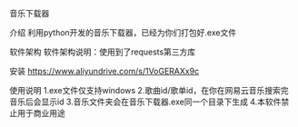 音乐下载器

介绍 利用python开发的音乐下载器，已经为你们打包好.exe文件

软件架构 软件架构说明：使用到了requests第三方库

安装 https://www.aliyundrive.com/s/1VoGERAXx9c

使用说明 1.exe文件仅支持windows 
2.歌曲id/歌单id，在你在网易云音乐搜索完音乐后会显示id 
3.音乐文件夹会在音乐下载器.exe同一个目录下生成 
4.本软件禁止用于商业用途
